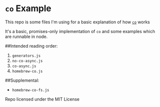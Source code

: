 # `co` Example
This repo is some files I'm using for a basic explanation of how <a href="https://github.com/tj/co">`co`</a> works

It's a basic, promises-only implementation of `co` and some examples which are runnable in node.

##Intended reading order:

1. `generators.js`
2. `no-co-async.js`
3. `co-async.js`
4. `homebrew-co.js`

##Supplemental:
* `homebrew-co-fs.js`

Repo licensed under the MIT License
